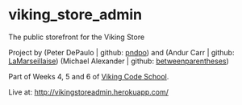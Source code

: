viking_store_admin
==================

The public storefront for the Viking Store



Project by (Peter DePaulo | github: [pndpo](https://github.com/pndpo)) and (Andur Carr | github: [LaMarseillaise](https://github.com/LaMarseillaise))
(Michael Alexander | github: [betweenparentheses](https://github.com/betweenparentheses))

Part of Weeks 4, 5 and 6 of [Viking Code School](http://www.vikingcodeschool.com).

Live at: http://vikingstoreadmin.herokuapp.com/
